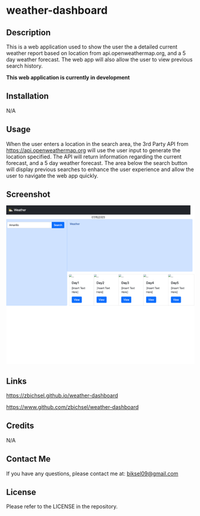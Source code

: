 # weather-dashboard

## Description

This is a web application used to show the user the a detailed current weather report based on location from api.openweathermap.org, and a 5 day weather forecast. The web app will also allow the user to view previous search history.

**This web application is currently in development**


## Installation

N/A

## Usage

When the user enters a location in the search area, the 3rd Party API from https://api.openweathermap.org will use the user input to generate the location specified. The API will return information regarding the current forecast, and a 5 day weather forecast. The area below the search button will display previous searches to enhance the user experience and allow the user to navigate the web app quickly.

## Screenshot

![Screenshot](./assets/images/screencapture-file-Users-tseck-Bootcamp-weather-dashboard-index-html-2023-07-15-23_51_44.png)

## Links

https://zbichsel.github.io/weather-dashboard

https://www.github.com/zbichsel/weather-dashboard

## Credits

N/A

## Contact Me

If you have any questions, please contact me at: biksel09@gmail.com

## License

Please refer to the LICENSE in the repository.
